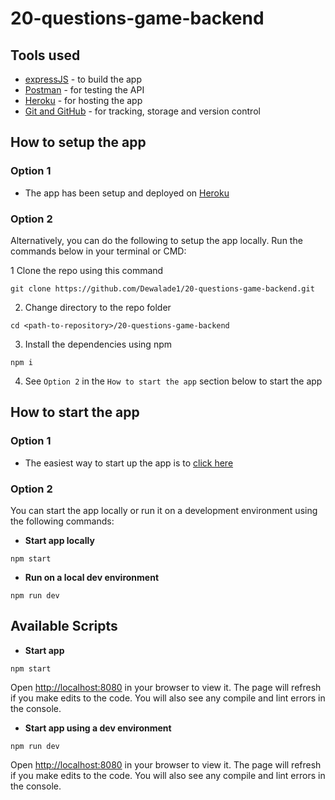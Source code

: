 # 20-questions-game-backend

## Tools used

* [expressJS](https://expressjs.com) - to build the app
* [Postman](https://www.postman.com) - for testing the API
* [Heroku](https://www.heroku.com) - for hosting the app
* [Git and GitHub](https://git-scm.com) - for tracking, storage and version control

## How to setup the app

### Option 1

* The app has been setup and deployed on [Heroku](https://www.heroku.com)

### Option 2

Alternatively, you can do the following to setup the app locally. Run the commands below in your terminal or CMD:

1 Clone the repo using this command
```
git clone https://github.com/Dewalade1/20-questions-game-backend.git
```

2. Change directory to the repo folder
```
cd <path-to-repository>/20-questions-game-backend
```

3. Install the dependencies using npm 
```
npm i
```

4. See `Option 2` in the `How to start the app` section below to start the app


## How to start the app

### Option 1

* The easiest way to start up the app is to [click here](http://)

### Option 2

You can start the app locally or run it on a development environment using the following commands:

* **Start app locally**
```
npm start
```

* **Run on a local dev environment**
```
npm run dev
```

## Available Scripts

* **Start app**
```
npm start
```
Open [http://localhost:8080](http://localhost:8080) in your browser to view it.
The page will refresh if you make edits to the code.
You will also see any compile and lint errors in the console.


* **Start app using a dev environment**
```
npm run dev
```
Open [http://localhost:8080](http://localhost:8080) in your browser to view it.
The page will refresh if you make edits to the code.
You will also see any compile and lint errors in the console.
